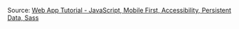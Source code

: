 Source: [Web App Tutorial - JavaScript, Mobile First, Accessibility, Persistent Data, Sass
](https://youtu.be/y51Cv4wnsPw)
